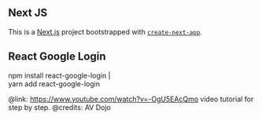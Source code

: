 
## Next JS

This is a [Next.js](https://nextjs.org/) project bootstrapped with [`create-next-app`](https://github.com/vercel/next.js/tree/canary/packages/create-next-app).

## React Google Login

npm install react-google-login  |  
yarn add react-google-login

@link: https://www.youtube.com/watch?v=-OgU5EAcQmo  video tutorial for step by step.
@credits: AV Dojo
